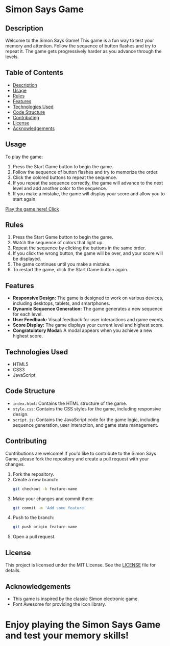 # Simon Says Game

## Description 
Welcome to the Simon Says Game! This game is a fun way to test your memory and attention. Follow the sequence of button flashes and try to repeat it. The game gets progressively harder as you advance through the levels.


## Table of Contents
- [Description](#description)
- [Usage](#usage)
- [Rules](#rules)
- [Features](#features)
- [Technologies Used](#technologies-used)
- [Code Structure](#code-structure)
- [Contributing](#contributing)
- [License](#license)
- [Acknowledgements](#acknowledgements)


## Usage
To play the game:

1. Press the Start Game button to begin the game.
2. Follow the sequence of button flashes and try to memorize the order.
3. Click the colored buttons to repeat the sequence.
4. If you repeat the sequence correctly, the game will advance to the next level and add another color to the sequence.
5. If you make a mistake, the game will display your score and allow you to start again.

[Play the game here! Click](https://shobhitkumar1437.github.io/Simon-Game/)


## Rules
1. Press the Start Game button to begin the game.
2. Watch the sequence of colors that light up.
3. Repeat the sequence by clicking the buttons in the same order.
4. If you click the wrong button, the game will be over, and your score will be displayed.
5. The game continues until you make a mistake.
6. To restart the game, click the Start Game button again.


## Features
- **Responsive Design:** The game is designed to work on various devices, including desktops, tablets, and smartphones.
- **Dynamic Sequence Generation:** The game generates a new sequence for each level.
- **User Feedback:** Visual feedback for user interactions and game events.
- **Score Display:** The game displays your current level and highest score.
- **Congratulatory Modal:** A modal appears when you achieve a new highest score.


## Technologies Used
- HTML5
- CSS3
- JavaScript


## Code Structure
- `index.html`: Contains the HTML structure of the game.
- `style.css`: Contains the CSS styles for the game, including responsive design.
- `script.js`: Contains the JavaScript code for the game logic, including sequence generation, user interaction, and game state management.


## Contributing
Contributions are welcome! If you'd like to contribute to the Simon Says Game, please fork the repository and create a pull request with your changes.

1. Fork the repository.
2. Create a new branch:
    ```bash
    git checkout -b feature-name
    ```
3. Make your changes and commit them:
     ```bash
    git commit -m 'Add some feature'
    ```
4. Push to the branch:
     ```bash
    git push origin feature-name
    ```
5. Open a pull request.


## License
This project is licensed under the MIT License. See the [LICENSE](LICENSE.md) file for details.

## Acknowledgements
- This game is inspired by the classic Simon electronic game.
- Font Awesome for providing the icon library.

Enjoy playing the Simon Says Game and test your memory skills!
=======
